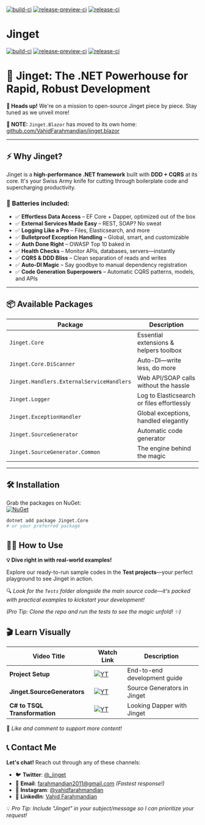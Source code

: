  [![build-ci](https://github.com/VahidFarahmandian/Jinget/actions/workflows/build-ci.yml/badge.svg?branch=main)](https://github.com/VahidFarahmandian/Jinget/actions/workflows/build-ci.yml)
[![release-preview-ci](https://github.com/VahidFarahmandian/Jinget/actions/workflows/release-preview-ci.yml/badge.svg)](https://github.com/VahidFarahmandian/Jinget/actions/workflows/release-preview-ci.yml)
[![release-ci](https://github.com/VahidFarahmandian/Jinget/actions/workflows/release-ci.yml/badge.svg)](https://github.com/VahidFarahmandian/Jinget/actions/workflows/release-ci.yml)

# Jinget
 [![build-ci](https://github.com/VahidFarahmandian/Jinget/actions/workflows/build-ci.yml/badge.svg?branch=main)](https://github.com/VahidFarahmandian/Jinget/actions/workflows/build-ci.yml)
[![release-preview-ci](https://github.com/VahidFarahmandian/Jinget/actions/workflows/release-preview-ci.yml/badge.svg)](https://github.com/VahidFarahmandian/Jinget/actions/workflows/release-preview-ci.yml)
[![release-ci](https://github.com/VahidFarahmandian/Jinget/actions/workflows/release-ci.yml/badge.svg)](https://github.com/VahidFarahmandian/Jinget/actions/workflows/release-ci.yml)

# 🚀 Jinget: The .NET Powerhouse for Rapid, Robust Development  

**🚧 Heads up!** We're on a mission to open-source Jinget piece by piece. Stay tuned as we unveil more!  

**📢 NOTE:** `Jinget.Blazor` has moved to its own home: [github.com/VahidFarahmandian/jinget.blazor](https://github.com/VahidFarahmandian/jinget.blazor)  

---

## ⚡ Why Jinget?

Jinget is a **high-performance .NET framework** built with **DDD + CQRS** at its core. It's your Swiss Army knife for cutting through boilerplate code and supercharging productivity.

### 🔋 Batteries included:
- ✅ **Effortless Data Access** – EF Core + Dapper, optimized out of the box
- ✅ **External Services Made Easy** – REST, SOAP? No sweat
- ✅ **Logging Like a Pro** – Files, Elasticsearch, and more
- ✅ **Bulletproof Exception Handling** – Global, smart, and customizable
- ✅ **Auth Done Right** – OWASP Top 10 baked in
- ✅ **Health Checks** – Monitor APIs, databases, servers—instantly
- ✅ **CQRS & DDD Bliss** – Clean separation of reads and writes
- ✅ **Auto-DI Magic** – Say goodbye to manual dependency registration
- ✅ **Code Generation Superpowers** – Automatic CQRS patterns, models, and APIs

---

## 📦 Available Packages

| Package | Description |
|---------|------------|
| `Jinget.Core` | Essential extensions & helpers toolbox |
| `Jinget.Core.DiScanner` | Auto-DI—write less, do more |
| `Jinget.Handlers.ExternalServiceHandlers` | Web API/SOAP calls without the hassle |
| `Jinget.Logger` | Log to Elasticsearch or files effortlessly |
| `Jinget.ExceptionHandler` | Global exceptions, handled elegantly |
| `Jinget.SourceGenerator` | Automatic code generator |
| `Jinget.SourceGenerator.Common` | The engine behind the magic |

---

## 🛠 Installation

Grab the packages on NuGet:  
[![NuGet](https://img.shields.io/nuget/v/Jinget.Core)](https://www.nuget.org/profiles/Jinget)

```bash
dotnet add package Jinget.Core
# or your preferred package
```
## 🧑‍💻 How to Use  

**💡 Dive right in with real-world examples!**  

Explore our ready-to-run sample codes in the **Test projects**—your perfect playground to see Jinget in action.  

🔍 *Look for the `Tests` folder alongside the main source code—it's packed with practical examples to kickstart your development!*  

*(Pro Tip: Clone the repo and run the tests to see the magic unfold! ✨)*  

## 🎬 Learn Visually

| Video Title | Watch Link | Description |
|------------|------------|-------------|
| **Project Setup** | [![YT](https://img.shields.io/badge/▶-Watch-red)](https://www.youtube.com/live/UkFBwMOT5Ag?si=kTv6FVCjfBd1qrQJ) | End-to-end development guide |
| **Jinget.SourceGenerators** | [![YT](https://img.shields.io/badge/▶-Watch-red)](https://www.youtube.com/live/24o_LuUEhhk?si=TQKcHYtiY8w_s9o7) | Source Generators in Jinget |
| **C# to TSQL Transformation** | [![YT](https://img.shields.io/badge/▶-Watch-red)](https://www.youtube.com/live/uggOFB8g99U?si=xbvYKcRbCxwzL8e3) | Looking Dapper with Jinget |


🌟 *Like and comment to support more content!*

## 📞 Contact Me

**Let's chat!** Reach out through any of these channels:

- 🐦 **Twitter**: [@_jinget](https://twitter.com/_jinget)  
- 📧 **Email**: [farahmandian2011@gmail.com](mailto:farahmandian2011@gmail.com) *(Fastest response!)*  
- 📸 **Instagram**: [@vahidfarahmandian](https://www.instagram.com/vahidfarahmandian)  
- 💼 **LinkedIn**: [Vahid Farahmandian](https://www.linkedin.com/in/vahidfarahmandian)  

💡 *Pro Tip: Include "Jinget" in your subject/message so I can prioritize your request!*
